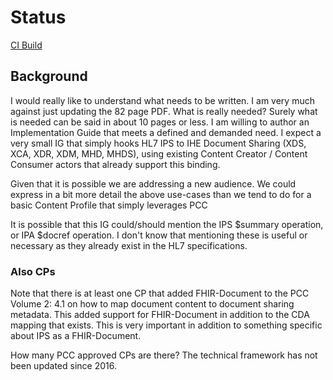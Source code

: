 # Status

[CI Build](http://build.fhir.org/ig/IHE/ITI.aIPS/branches/master/index.html)

## Background

I would really like to understand what needs to be written. I am very much against just updating the 82 page PDF. What is really needed? Surely what is needed can be said in about 10 pages or less.  I am willing to author an Implementation Guide that meets a defined and demanded need.  I expect a very small IG that simply hooks HL7 IPS to IHE Document Sharing (XDS, XCA, XDR, XDM, MHD, MHDS), using existing Content Creator / Content Consumer actors that already support this binding.

Given that it is possible we are addressing a new audience. We could express in a bit more detail the above use-cases than we tend to do for a basic Content Profile that simply leverages PCC

It is possible that this IG could/should mention the IPS $summary operation, or IPA $docref operation. I don't know that mentioning these is useful or necessary as they already exist in the HL7 specifications.

### Also CPs

Note that there is at least one CP that added FHIR-Document to the PCC Volume 2: 4.1 on how to map document content to document sharing metadata. This added support for FHIR-Document in addition to the CDA mapping that exists. This is very important in addition to something specific about IPS as a FHIR-Document. 

How many PCC approved CPs are there? The technical framework has not been updated since 2016.
